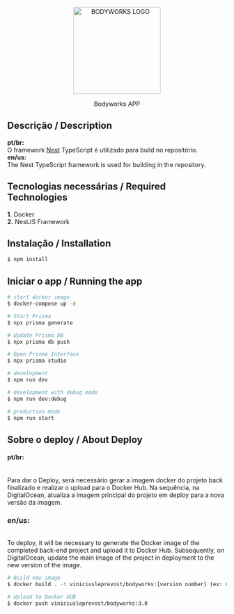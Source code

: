 <p align="center">
  <a href="http://nestjs.com/" target="blank"><img src="https://cdn.discordapp.com/attachments/706989572965400586/1177304601003835434/logo_1.png" width="200" alt="BODYWORKS LOGO" /></a>
</p>

[circleci-image]: https://img.shields.io/circleci/build/github/nestjs/nest/master?token=abc123def456
[circleci-url]: https://circleci.com/gh/nestjs/nest

  <p align="center">Bodyworks APP</p>

## Descrição / Description
<b>pt/br: </b><br>
O framework [Nest](https://github.com/nestjs/nest) TypeScript é utilizado para build no repositório. <br>
<b>en/us: </b><br>
The Nest TypeScript framework is used for building in the repository.

## Tecnologias necessárias / Required Technologies
<b>1.</b> Docker<br>
<b>2.</b> NestJS Framework

## Instalação / Installation

```bash
$ npm install
```

## Iniciar o app / Running the app

```bash
# start docker image
$ docker-compose up -d

# Start Prisma
$ npx prisma generate

# Update Prisma DB
$ npx prisma db push

# Open Prisma Interface
$ npx prisma studio

# development
$ npm run dev

# development with debug mode
$ npm run dev:debug

# production mode
$ npm run start
```


## Sobre o deploy / About Deploy

<h4><b>pt/br: </b></h4><br>
Para dar o Deploy, será necessário gerar a imagem docker do projeto back finalizado e realizar o upload para o Docker Hub. Na sequência, na DigitalOcean, atualiza a imagem principal do projeto em deploy para a nova versão da imagem. <br>
<h3><b>en/us: </b></h3><br>
To deploy, it will be necessary to generate the Docker image of the completed back-end project and upload it to Docker Hub. Subsequently, on DigitalOcean, update the main image of the project in deployment to the new version of the image.

```bash
# Build new image
$ docker build . -t viniciusleprevost/bodyworks:[version number] (ex: viniciusleprevost/bodyworks:3.0)

# Upload to Docker HUB
$ docker push viniciusleprevost/bodyworks:3.0
```